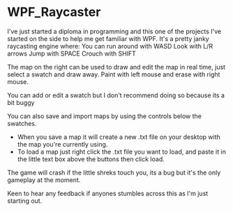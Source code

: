 # WPF_Raycaster
I've just started a diploma in programming and this one of the projects I've started on the side to help me get familiar with WPF.
It's a pretty janky raycasting engine where:
You can run around with WASD
Look with L/R arrows
Jump with SPACE
Crouch with SHIFT

The map on the right can be used to draw and edit the map in real time, just select a swatch and draw away. Paint with left mouse and erase with right mouse.

You can add or edit a swatch but I don't recommend doing so because its a bit buggy

You can also save and import maps by using the controls below the swatches.
- When you save a map it will create a new .txt file on your desktop with the map you're currently using.
- To load a map just right click the .txt file you want to load, and paste it in the little text box above the buttons then click load.

The game will crash if the little shreks touch you, its a bug but it's the only gameplay at the moment.

Keen to hear any feedback if anyones stumbles across this as I'm just starting out.

